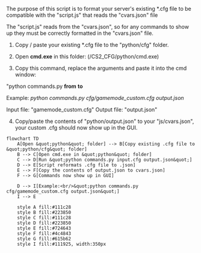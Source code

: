 The purpose of this script is to format your server's existing *.cfg file to be compatible with the "script.js" that reads the "cvars.json" file

The "script.js" reads from the "cvars.json", so for any commands to show up they must be correctly formatted in the "cvars.json" file.

1. Copy / paste your existing *.cfg file to the "python/cfg" folder.

2. Open **cmd.exe** in this folder: (/CS2_CFG/python/cmd.exe)

3. Copy this command, replace the arguments and paste it into the cmd window:

"python commands.py **from** **to**

Example: *python commands.py cfg/gamemode_custom.cfg output.json*

Input file: "gamemode_custom.cfg"
Output file: "output.json"

4. Copy/paste the contents of "python/output.json" to your "js/cvars.json", your custom .cfg should now show up in the GUI.

```mermaid
flowchart TD
    A[Open &quot;python&quot; folder] --> B[Copy existing .cfg file to &quot;python/cfg&quot; folder]
    B --> C[Open cmd.exe in &quot;python&quot; folder]
    C --> D[Run &quot;python commands.py input.cfg output.json&quot;]
    D --> E[Script reformats .cfg file to .json]
    E --> F[Copy the contents of output.json to cvars.json]
    F --> G[Commands now show up in GUI]
    
    D --> I[Example:<br/>&quot;python commands.py cfg/gamemode_custom.cfg output.json&quot;]
    I --> E
    
    style A fill:#111c28
    style B fill:#223850
    style C fill:#111c28
    style D fill:#223850
    style E fill:#724643
    style F fill:#4c4843
    style G fill:#615b62
    style I fill:#111925, width:350px
```